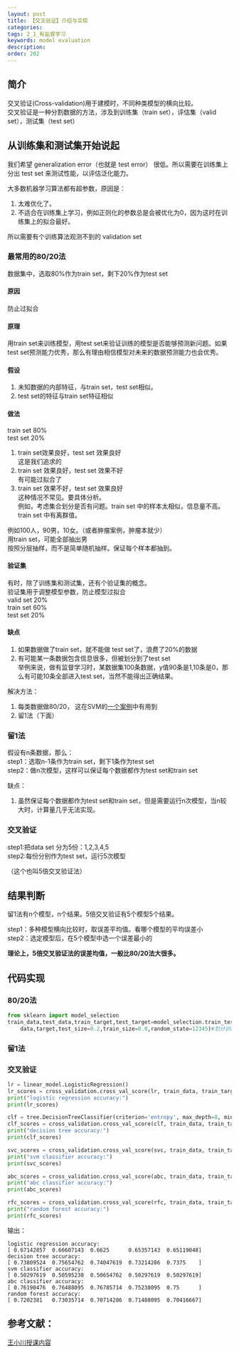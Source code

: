```yaml
---
layout: post
title: 【交叉验证】介绍与实现
categories:
tags: 2_1_有监督学习
keywords: model evaluation
description:
order: 202
---
```


## 简介
交叉验证(Cross-validation)用于建模时，不同种类模型的横向比较。  
交叉验证是一种分割数据的方法，涉及到训练集（train set），评估集（valid set），测试集（test set）  

## 从训练集和测试集开始说起

我们希望 generalization error（也就是 test error） 很低。所以需要在训练集上分出 test set 来测试性能，以评估泛化能力。  

大多数机器学习算法都有超参数，原因是：
1. 太难优化了。
1. 不适合在训练集上学习，例如正则化的参数总是会被优化为0，因为这时在训练集上的拟合最好。

所以需要有个训练算法观测不到的 validation set


### 最常用的80/20法
数据集中，选取80%作为train set，剩下20%作为test set  


#### 原因

防止过拟合

#### 原理

用train set来训练模型，用test set来验证训练的模型是否能够预测新问题。如果test set预测能力优秀，那么有理由相信模型对未来的数据预测能力也会优秀。  

#### 假设

1. 未知数据的内部特征，与train set，test set相似。  
2. test set的特征与train set特征相似  

#### 做法
train set  80%  
test set  20%  


1. train set效果良好，test set 效果良好  
这是我们追求的
2. train set 效果良好，test set 效果不好  
有可能过拟合了
3. train set 效果不好，test set 效果良好  
这种情况不常见。要具体分析。  
例如，考虑集合划分是否有问题。train set 中的样本太相似，信息量不高。train set 中有离群值。    


例如100人，90男，10女。（或者肿瘤案例，肿瘤本就少）  
用train set，可能全部抽出男  
按照分层抽样，而不是简单随机抽样。保证每个样本都抽到。  


#### 验证集
有时，除了训练集和测试集，还有个验证集的概念。  
验证集用于调整模型参数，防止模型过拟合  
valid set  20%   
train set 60%    
test set 20%   



#### 缺点  

1. 如果数据做了train set，就不能做 test set了，浪费了20%的数据
2. 有可能某一条数据包含信息很多，但被划分到了test set  
举例来说，做有监督学习时，某数据集100条数据，y值90条是1,10条是0，那么有可能10条全部进入test set，当然不能得出正确结果。

解决方法：
1. 每类数据做80/20， 这在SVM的[一个案例](http://www.guofei.site/2017/09/28/svm.html#title12)中有用到
2. 留1法（下面）

### 留1法

假设有n条数据，那么：  
step1：选取n-1条作为train set，剩下1条作为test set  
step2：做n次模型，这样可以保证每个数据都作为test set和train set  

缺点：
1. 虽然保证每个数据都作为test set和train set，但是需要运行n次模型，当n较大时，计算量几乎无法实现。  

### 交叉验证

step1:把data set 分为5份：1,2,3,4,5  
step2:每份分别作为test set，运行5次模型  

（这个也叫5倍交叉验证法）  

## 结果判断

留1法有n个模型，n个结果。5倍交叉验证有5个模型5个结果。  

step1：多种模型横向比较时，取误差平均值。看哪个模型的平均误差小  
step2：选定模型后，在5个模型中选一个误差最小的  

**理论上，5倍交叉验证法的误差均值，一般比80/20法大很多。**   


## 代码实现

### 80/20法

```py
from sklearn import model_selection
train_data,test_data,train_target,test_target=model_selection.train_test_split(
    data,target,test_size=0.2,train_size=0.8,random_state=12345)#划分训练集和测试集
```

### 留1法


### 交叉验证
```py
lr = linear_model.LogisticRegression()
lr_scores = cross_validation.cross_val_score(lr, train_data, train_target, cv=5)#cv=5:5倍交叉验证
print("logistic regression accuracy:")
print(lr_scores)

clf = tree.DecisionTreeClassifier(criterion='entropy', max_depth=8, min_samples_split=5)
clf_scores = cross_validation.cross_val_score(clf, train_data, train_target, cv=5)
print("decision tree accuracy:")
print(clf_scores)

svc_scores = cross_validation.cross_val_score(svc, train_data, train_target, cv=5)
print("svm classifier accuracy:")
print(svc_scores)

abc_scores = cross_validation.cross_val_score(abc, train_data, train_target, cv=5)
print("abc classifier accuracy:")
print(abc_scores)

rfc_scores = cross_validation.cross_val_score(rfc, train_data, train_target, cv=5)
print("random forest accuracy:")
print(rfc_scores)
```

输出：  

```
logistic regression accuracy:
[ 0.67142857  0.66607143  0.6625      0.65357143  0.65119048]
decision tree accuracy:
[ 0.73809524  0.75654762  0.74047619  0.73214286  0.7375    ]
svm classifier accuracy:
[ 0.50297619  0.50595238  0.50654762  0.50297619  0.50297619]
abc classifier accuracy:
[ 0.76190476  0.76488095  0.76785714  0.75238095  0.75      ]
random forest accuracy:
[ 0.7202381   0.73035714  0.70714286  0.71488095  0.70416667]
```


## 参考文献：

[王小川授课内容](https://weibo.com/hgsz2003)  
